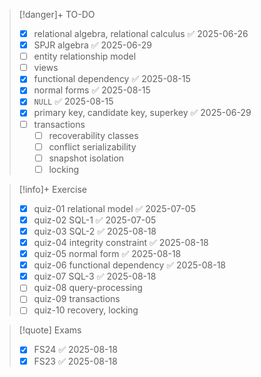 > [!danger]+ TO-DO
> - [x] relational algebra, relational calculus ✅ 2025-06-26
> - [x] SPJR algebra ✅ 2025-06-29
> - [ ] entity relationship model
> - [ ] views
> - [x] functional dependency ✅ 2025-08-15
> - [x] normal forms ✅ 2025-08-15
> - [x] `NULL` ✅ 2025-08-15
> - [x] primary key, candidate key, superkey ✅ 2025-06-29
> - [ ] transactions
> 	- [ ] recoverability classes
> 	- [ ] conflict serializability
> 	- [ ] snapshot isolation
> 	- [ ] locking

> [!info]+ Exercise
> - [x] quiz-01 relational model ✅ 2025-07-05
> - [x] quiz-02 SQL-1 ✅ 2025-07-05
> - [x] quiz-03 SQL-2 ✅ 2025-08-18
> - [x] quiz-04 integrity constraint ✅ 2025-08-18
> - [x] quiz-05 normal form ✅ 2025-08-18
> - [x] quiz-06 functional dependency ✅ 2025-08-18
> - [x] quiz-07 SQL-3 ✅ 2025-08-18
> - [ ] quiz-08 query-processing
> - [ ] quiz-09 transactions
> - [ ] quiz-10 recovery, locking

> [!quote] Exams
> - [x] FS24 ✅ 2025-08-18
> - [x] FS23 ✅ 2025-08-18

